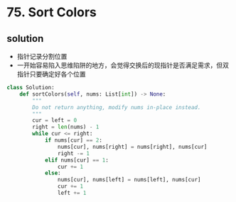 # 75. Sort Colors


## solution
- 指针记录分割位置
- 一开始容易陷入思维陷阱的地方，会觉得交换后的现指针是否满足需求，但双指针只要确定好各个位置

```python
class Solution:
    def sortColors(self, nums: List[int]) -> None:
        """
        Do not return anything, modify nums in-place instead.
        """
        cur = left = 0
        right = len(nums) - 1
        while cur <= right:
            if nums[cur] == 2:
                nums[cur], nums[right] = nums[right], nums[cur]
                right -= 1
            elif nums[cur] == 1:
                cur += 1
            else:
                nums[cur], nums[left] = nums[left], nums[cur]
                cur += 1
                left += 1
```

